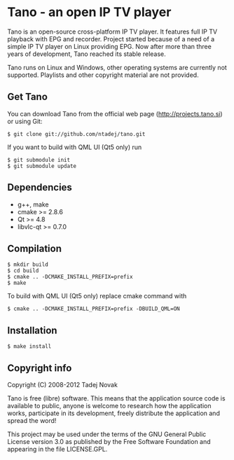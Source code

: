 Tano - an open IP TV player
====================================
Tano is an open-source cross-platform IP TV player. It features
full IP TV playback with EPG and recorder. Project started
because of a need of a simple IP TV player on Linux providing EPG.
Now after more than three years of development, Tano reached its
stable release.

Tano runs on Linux and Windows,
other operating systems are currently not supported.
Playlists and other copyright material are not provided.


Get Tano
--------
You can download Tano from the official web page
(http://projects.tano.si) or using Git:

    $ git clone git://github.com/ntadej/tano.git

If you want to build with QML UI (Qt5 only) run

    $ git submodule init
    $ git submodule update


Dependencies
------------
- g++, make
- cmake >= 2.8.6
- Qt >= 4.8
- libvlc-qt >= 0.7.0


Compilation
-----------
    $ mkdir build
    $ cd build
    $ cmake .. -DCMAKE_INSTALL_PREFIX=prefix
    $ make

To build with QML UI (Qt5 only) replace cmake command with

    $ cmake .. -DCMAKE_INSTALL_PREFIX=prefix -DBUILD_QML=ON


Installation
------------
    $ make install


Copyright info
--------------
Copyright (C) 2008-2012 Tadej Novak

Tano is free (libre) software. This means that the application
source code is available to public, anyone is welcome to research
how the application works, participate in its development, freely
distribute the application and spread the word!

This project may be used under the terms of the
GNU General Public License version 3.0 as published by the
Free Software Foundation and appearing in the file LICENSE.GPL.
